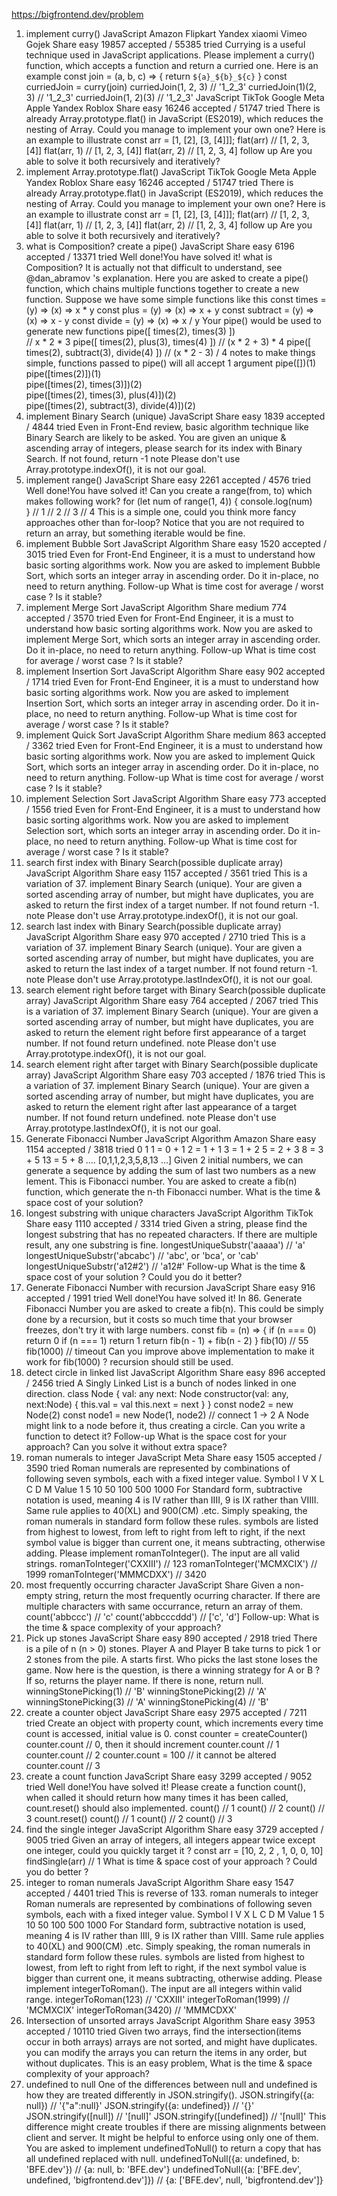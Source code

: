 https://bigfrontend.dev/problem
1. implement curry()
JavaScript
Amazon
Flipkart
Yandex
xiaomi
Vimeo
Gojek
Share
easy  19857 accepted / 55385 tried
Currying is a useful technique used in JavaScript applications.
Please implement a curry() function, which accepts a function and return a curried one.
Here is an example
const join = (a, b, c) => {
   return `${a}_${b}_${c}`
}
const curriedJoin = curry(join)
curriedJoin(1, 2, 3) // '1_2_3'
curriedJoin(1)(2, 3) // '1_2_3'
curriedJoin(1, 2)(3) // '1_2_3'
JavaScript
TikTok
Google
Meta
Apple
Yandex
Roblox
Share
easy  16246 accepted / 51747 tried
There is already Array.prototype.flat() in JavaScript (ES2019), which reduces the nesting of Array.
Could you manage to implement your own one?
Here is an example to illustrate
const arr = [1, [2], [3, [4]]];
flat(arr)
// [1, 2, 3, [4]]
flat(arr, 1)
// [1, 2, 3, [4]]
flat(arr, 2)
// [1, 2, 3, 4]
follow up
Are you able to solve it both recursively and iteratively?
3. implement Array.prototype.flat()
JavaScript
TikTok
Google
Meta
Apple
Yandex
Roblox
Share
easy  16246 accepted / 51747 tried
There is already Array.prototype.flat() in JavaScript (ES2019), which reduces the nesting of Array.
Could you manage to implement your own one?
Here is an example to illustrate
const arr = [1, [2], [3, [4]]];
flat(arr)
// [1, 2, 3, [4]]
flat(arr, 1)
// [1, 2, 3, [4]]
flat(arr, 2)
// [1, 2, 3, 4]
follow up
Are you able to solve it both recursively and iteratively?
11. what is Composition? create a pipe()
JavaScript
Share
easy  6196 accepted / 13371 tried
Well done!You have solved it!
what is Composition? It is actually not that difficult to understand, see @dan_abramov 's explanation.
Here you are asked to create a pipe() function, which chains multiple functions together to create a new function.
Suppose we have some simple functions like this
const times = (y) =>  (x) => x * y
const plus = (y) => (x) => x + y
const subtract = (y) =>  (x) => x - y
const divide = (y) => (x) => x / y
Your pipe() would be used to generate new functions
pipe([
  times(2),
  times(3)
])  
// x * 2 * 3
pipe([
  times(2),
  plus(3),
  times(4)
]) 
// (x * 2 + 3) * 4
pipe([
  times(2),
  subtract(3),
  divide(4)
]) 
// (x * 2 - 3) / 4
notes
    to make things simple, functions passed to pipe() will all accept 1 argument
pipe([])(1)  
pipe([times(2)])(1)  
pipe([times(2), times(3)])(2)  
pipe([times(2), times(3), plus(4)])(2)  
pipe([times(2), subtract(3), divide(4)])(2)  
37. implement Binary Search (unique)
JavaScript
Share
easy  1839 accepted / 4844 tried
Even in Front-End review, basic algorithm technique like Binary Search are likely to be asked.
You are given an unique & ascending array of integers, please search for its index with Binary Search.
If not found, return -1
note
Please don't use Array.prototype.indexOf(), it is not our goal.
39. implement range()
JavaScript
Share
easy  2261 accepted / 4576 tried
Well done!You have solved it!
Can you create a range(from, to) which makes following work?
for (let num of range(1, 4)) {
  console.log(num)  
}
// 1
// 2
// 3
// 4
This is a simple one, could you think more fancy approaches other than for-loop?
Notice that you are not required to return an array, but something iterable would be fine.
40. implement Bubble Sort
JavaScript
Algorithm
Share
easy  1520 accepted / 3015 tried
Even for Front-End Engineer, it is a must to understand how basic sorting algorithms work.
Now you are asked to implement Bubble Sort, which sorts an integer array in ascending order.
Do it in-place, no need to return anything.
Follow-up
What is time cost for average / worst case ? Is it stable?
41. implement Merge Sort
JavaScript
Algorithm
Share
medium  774 accepted / 3570 tried
Even for Front-End Engineer, it is a must to understand how basic sorting algorithms work.
Now you are asked to implement Merge Sort, which sorts an integer array in ascending order.
Do it in-place, no need to return anything.
Follow-up
What is time cost for average / worst case ? Is it stable?
42. implement Insertion Sort
JavaScript
Algorithm
Share
easy  902 accepted / 1714 tried
Even for Front-End Engineer, it is a must to understand how basic sorting algorithms work.
Now you are asked to implement Insertion Sort, which sorts an integer array in ascending order.
Do it in-place, no need to return anything.
Follow-up
What is time cost for average / worst case ? Is it stable?
43. implement Quick Sort
JavaScript
Algorithm
Share
medium  863 accepted / 3362 tried
Even for Front-End Engineer, it is a must to understand how basic sorting algorithms work.
Now you are asked to implement Quick Sort, which sorts an integer array in ascending order.
Do it in-place, no need to return anything.
Follow-up
What is time cost for average / worst case ? Is it stable?
44. implement Selection Sort
JavaScript
Algorithm
Share
easy  773 accepted / 1556 tried
Even for Front-End Engineer, it is a must to understand how basic sorting algorithms work.
Now you are asked to implement Selection sort, which sorts an integer array in ascending order.
Do it in-place, no need to return anything.
Follow-up
What is time cost for average / worst case ? Is it stable?
48. search first index with Binary Search(possible duplicate array)
JavaScript
Algorithm
Share
easy  1157 accepted / 3561 tried
This is a variation of 37. implement Binary Search (unique).
Your are given a sorted ascending array of number, but might have duplicates, you are asked to return the first index of a target number.
If not found return -1.
note
Please don't use Array.prototype.indexOf(), it is not our goal.
49. search last index with Binary Search(possible duplicate array)
JavaScript
Algorithm
Share
easy  970 accepted / 2710 tried
This is a variation of 37. implement Binary Search (unique).
Your are given a sorted ascending array of number, but might have duplicates, you are asked to return the last index of a target number.
If not found return -1.
note
Please don't use Array.prototype.lastIndexOf(), it is not our goal.
50. search element right before target with Binary Search(possible duplicate array)
JavaScript
Algorithm
Share
easy  764 accepted / 2067 tried
This is a variation of 37. implement Binary Search (unique).
Your are given a sorted ascending array of number, but might have duplicates, you are asked to return the element right before first appearance of a target number.
If not found return undefined.
note
Please don't use Array.prototype.indexOf(), it is not our goal.
51. search element right after target with Binary Search(possible duplicate array)
JavaScript
Algorithm
Share
easy  703 accepted / 1876 tried
This is a variation of 37. implement Binary Search (unique).
Your are given a sorted ascending array of number, but might have duplicates, you are asked to return the element right after last appearance of a target number.
If not found return undefined.
note
Please don't use Array.prototype.lastIndexOf(), it is not our goal.
86. Generate Fibonacci Number
JavaScript
Algorithm
Amazon
Share
easy  1154 accepted / 3818 tried
0
1
1 = 0 + 1
2 = 1 + 1
3 = 1 + 2
5 = 2 + 3
8 = 3 + 5
13 = 5 + 8
....
[0,1,1,2,3,5,8,13 ...]
Given 2 initial numbers, we can generate a sequence by adding the sum of last two numbers as a new lement.
This is Fibonacci number.
You are asked to create a fib(n) function, which generate the n-th Fibonacci number.
What is the time & space cost of your solution?
87. longest substring with unique characters
JavaScript
Algorithm
TikTok
Share
easy  1110 accepted / 3314 tried
Given a string, please find the longest substring that has no repeated characters.
If there are multiple result, any one substring is fine.
longestUniqueSubstr('aaaaa')
// 'a'
longestUniqueSubstr('abcabc')
// 'abc', or 'bca', or 'cab'
longestUniqueSubstr('a12#2')
// 'a12#'
Follow-up
What is the time & space cost of your solution ? Could you do it better?
93. Generate Fibonacci Number with recursion
JavaScript
Share
easy  916 accepted / 1991 tried
Well done!You have solved it!
In 86. Generate Fibonacci Number you are asked to create a fib(n).
This could be simply done by a recursion, but it costs so much time that your browser freezes, don't try it with large numbers.
const fib = (n) => {
  if (n === 0) return 0
  if (n === 1) return 1
  return fib(n - 1) + fib(n - 2)
}
fib(10) // 55
fib(1000) // timeout
Can you improve above implementation to make it work for fib(1000) ? recursion should still be used.
100. detect circle in linked list
JavaScript
Algorithm
Share
easy  896 accepted / 2456 tried
A Singly Linked List is a bunch of nodes linked in one direction.
class Node {
  val: any
  next: Node
  constructor(val: any, next:Node) {
    this.val = val
    this.next = next
  }
}
const node2 = new Node(2)
const node1 = new Node(1, node2) // connect 1 -> 2
A Node might link to a node before it, thus creating a circle.
Can you write a function to detect it?
Follow-up
What is the space cost for your approach? Can you solve it without extra space?
133. roman numerals to integer
JavaScript
Meta
Share
easy  1505 accepted / 3590 tried
Roman numerals are represented by combinations of following seven symbols, each with a fixed integer value.
Symbol 	I 	V 	X 	L 	C 	D 	M
Value 	1 	5 	10 	50 	100 	500 	1000
For Standard form, subtractive notation is used, meaning 4 is IV rather than IIII, 9 is IX rather than VIIII. Same rule applies to 40(XL) and 900(CM) .etc.
Simply speaking, the roman numerals in standard form follow these rules.
    symbols are listed from highest to lowest, from left to right
    from left to right, if the next symbol value is bigger than current one, it means subtracting, otherwise adding.
Please implement romanToInteger(). The input are all valid strings.
romanToInteger('CXXIII')
// 123
romanToInteger('MCMXCIX')
// 1999
romanToInteger('MMMCDXX')
// 3420
145. most frequently occurring character
JavaScript
Share
Given a non-empty string, return the most frequently ocurring character.
If there are multiple characters with same occurrance, return an array of them.
count('abbccc')
// 'c'
count('abbcccddd')
// ['c', 'd']
Follow-up: What is the time & space complexity of your approach?
147. Pick up stones
JavaScript
Share
easy  890 accepted / 2918 tried
There is a pile of n (n > 0) stones.
Player A and Player B take turns to pick 1 or 2 stones from the pile. A starts first.
Who picks the last stone loses the game.
Now here is the question, is there a winning strategy for A or B ? If so, returns the player name. If there is none, return null.
winningStonePicking(1)
// 'B'
winningStonePicking(2)
// 'A'
winningStonePicking(3)
// 'A'
winningStonePicking(4)
// 'B'
148. create a counter object
JavaScript
Share
easy  2975 accepted / 7211 tried
Create an object with property count, which increments every time count is accessed, initial value is 0.
const counter = createCounter()
counter.count // 0, then it should increment
counter.count // 1
counter.count // 2
counter.count = 100 // it cannot be altered
counter.count // 3
155. create a count function
JavaScript
Share
easy  3299 accepted / 9052 tried
Well done!You have solved it!
Please create a function count(), when called it should return how many times it has been called, count.reset() should also implemented.
count() // 1
count() // 2
count() // 3
count.reset()
count() // 1
count() // 2
count() // 3
162. find the single integer
JavaScript
Algorithm
Share
easy  3729 accepted / 9005 tried
Given an array of integers, all integers appear twice except one integer, could you quickly target it ?
const arr = [10, 2, 2 , 1, 0, 0, 10]
findSingle(arr) // 1
What is time & space cost of your approach ? Could you do better ?
163. integer to roman numerals
JavaScript
Algorithm
Share
easy  1547 accepted / 4401 tried
    This is reverse of 133. roman numerals to integer
Roman numerals are represented by combinations of following seven symbols, each with a fixed integer value.
Symbol 	I 	V 	X 	L 	C 	D 	M
Value 	1 	5 	10 	50 	100 	500 	1000
For Standard form, subtractive notation is used, meaning 4 is IV rather than IIII, 9 is IX rather than VIIII. Same rule applies to 40(XL) and 900(CM) .etc.
Simply speaking, the roman numerals in standard form follow these rules.
    symbols are listed from highest to lowest, from left to right
    from left to right, if the next symbol value is bigger than current one, it means subtracting, otherwise adding.
Please implement integerToRoman(). The input are all integers within valid range.
integerToRoman(123)
// 'CXXIII'
integerToRoman(1999)
// 'MCMXCIX'
integerToRoman(3420)
// 'MMMCDXX'
167. Intersection of unsorted arrays
JavaScript
Algorithm
Share
easy  3953 accepted / 10110 tried
Given two arrays, find the intersection(items occur in both arrays)
    arrays are not sorted, and might have duplicates.
    you can modify the arrays
    you can return the items in any order, but without duplicates.
This is an easy problem, What is the time & space complexity of your approach?
176. undefined to null
One of the differences between null and undefined is how they are treated differently in JSON.stringify().
JSON.stringify({a: null})      // '{"a":null}'
JSON.stringify({a: undefined}) // '{}'
JSON.stringify([null])         // '[null]'
JSON.stringify([undefined])    // '[null]'
This difference might create troubles if there are missing alignments between client and server. It might be helpful to enforce using only one of them.
You are asked to implement undefinedToNull() to return a copy that has all undefined replaced with null.
undefinedToNull({a: undefined, b: 'BFE.dev'})
// {a: null, b: 'BFE.dev'}
undefinedToNull({a: ['BFE.dev', undefined, 'bigfrontend.dev']})
// {a: ['BFE.dev', null, 'bigfrontend.dev']}
